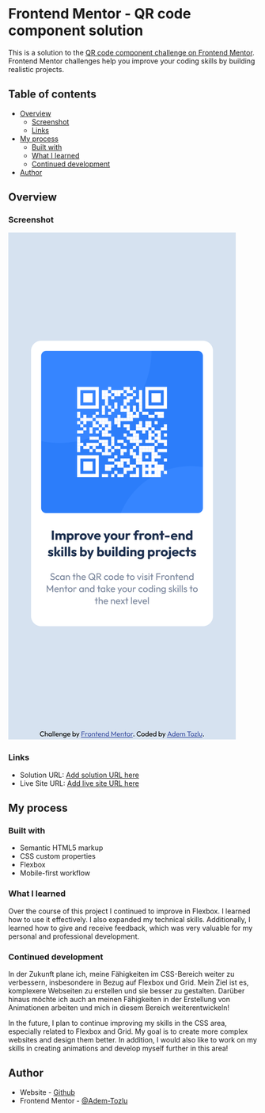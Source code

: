 # Frontend Mentor - QR code component solution

This is a solution to the [QR code component challenge on Frontend Mentor](https://www.frontendmentor.io/challenges/qr-code-component-iux_sIO_H). Frontend Mentor challenges help you improve your coding skills by building realistic projects. 

## Table of contents

- [Overview](#overview)
  - [Screenshot](#screenshot)
  - [Links](#links)
- [My process](#my-process)
  - [Built with](#built-with)
  - [What I learned](#what-i-learned)
  - [Continued development](#continued-development)
- [Author](#author)


## Overview

### Screenshot

![Screenshot](images/mobile-qr-code.png)

### Links

- Solution URL: [Add solution URL here](https://your-solution-url.com)
- Live Site URL: [Add live site URL here](https://your-live-site-url.com)

## My process

### Built with

- Semantic HTML5 markup
- CSS custom properties
- Flexbox
- Mobile-first workflow


### What I learned

Over the course of this project I continued to improve in Flexbox. I learned how to use it effectively. I also expanded my technical skills. Additionally, I learned how to give and receive feedback, which was very valuable for my personal and professional development.


### Continued development

In der Zukunft plane ich, meine Fähigkeiten im CSS-Bereich weiter zu verbessern, insbesondere in Bezug auf Flexbox und Grid. Mein Ziel ist es, komplexere Webseiten zu erstellen und sie besser zu gestalten. Darüber hinaus möchte ich auch an meinen Fähigkeiten in der Erstellung von Animationen arbeiten und mich in diesem Bereich weiterentwickeln!

In the future, I plan to continue improving my skills in the CSS area, especially related to Flexbox and Grid. My goal is to create more complex websites and design them better. In addition, I would also like to work on my skills in creating animations and develop myself further in this area!

## Author

- Website - [Github](https://github.com/Adem-Tozlu/Frontend-Mentor-QR-Code)
- Frontend Mentor - [@Adem-Tozlu](https://www.frontendmentor.io/profile/Adem-Tozlu)


